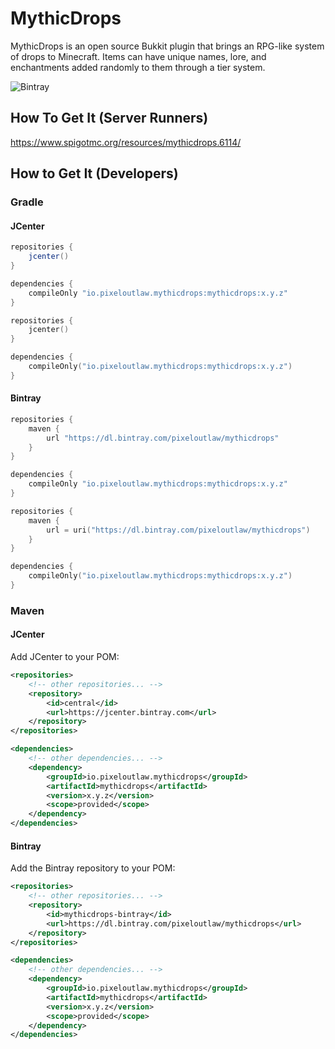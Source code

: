 # MythicDrops

MythicDrops is an open source Bukkit plugin that brings an RPG-like system of drops to Minecraft. Items can
have unique names, lore, and enchantments added randomly to them through a tier system.

![Bintray](https://img.shields.io/bintray/v/pixeloutlaw/mythicdrops/mythicdrops?style=flat-square)

## How To Get It (Server Runners)

https://www.spigotmc.org/resources/mythicdrops.6114/

## How to Get It (Developers)

### Gradle

#### JCenter

```groovy
repositories {
    jcenter()
}

dependencies {
    compileOnly "io.pixeloutlaw.mythicdrops:mythicdrops:x.y.z"
}
```

```kotlin
repositories {
    jcenter()
}

dependencies {
    compileOnly("io.pixeloutlaw.mythicdrops:mythicdrops:x.y.z")
}
```

#### Bintray

```groovy
repositories {
    maven {
        url "https://dl.bintray.com/pixeloutlaw/mythicdrops"
    }
}

dependencies {
    compileOnly "io.pixeloutlaw.mythicdrops:mythicdrops:x.y.z"
}
```

```kotlin
repositories {
    maven {
        url = uri("https://dl.bintray.com/pixeloutlaw/mythicdrops")
    }
}

dependencies {
    compileOnly("io.pixeloutlaw.mythicdrops:mythicdrops:x.y.z")
}
```

### Maven

#### JCenter

Add JCenter to your POM:

```xml
<repositories>
    <!-- other repositories... -->
    <repository>
        <id>central</id>
        <url>https://jcenter.bintray.com</url>
    </repository>
</repositories>

<dependencies>
    <!-- other dependencies... -->
    <dependency>
        <groupId>io.pixeloutlaw.mythicdrops</groupId>
        <artifactId>mythicdrops</artifactId>
        <version>x.y.z</version>
        <scope>provided</scope>
    </dependency>
</dependencies>
```

#### Bintray

Add the Bintray repository to your POM:

```xml
<repositories>
    <!-- other repositories... -->
    <repository>
        <id>mythicdrops-bintray</id>
        <url>https://dl.bintray.com/pixeloutlaw/mythicdrops</url>
    </repository>
</repositories>

<dependencies>
    <!-- other dependencies... -->
    <dependency>
        <groupId>io.pixeloutlaw.mythicdrops</groupId>
        <artifactId>mythicdrops</artifactId>
        <version>x.y.z</version>
        <scope>provided</scope>
    </dependency>
</dependencies>
```
